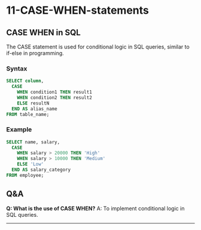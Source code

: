 # 11-CASE-WHEN-statements

## CASE WHEN in SQL
The CASE statement is used for conditional logic in SQL queries, similar to if-else in programming.

### Syntax
```sql
SELECT column,
  CASE
    WHEN condition1 THEN result1
    WHEN condition2 THEN result2
    ELSE resultN
  END AS alias_name
FROM table_name;
```

### Example
```sql
SELECT name, salary,
  CASE
    WHEN salary > 20000 THEN 'High'
    WHEN salary > 10000 THEN 'Medium'
    ELSE 'Low'
  END AS salary_category
FROM employee;
```

## Q&A
**Q: What is the use of CASE WHEN?**
A: To implement conditional logic in SQL queries.

---

